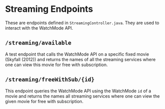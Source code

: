 # Streaming Endpoints

These are endpoints defined in `StreamingController.java`. They are used to
interact with the WatchMode API.

## `/streaming/available`

A test endpoint that calls the WatchMode API on a specific fixed movie (Skyfall (2012)) and
returns the names of all the streaming services where one can view this movie
for free with subscription.

## `/streaming/freeWithSub/{id}`

This endpoint queries the WatchMode API using the WatchMode `id` of a movie and
returns the names all streaming services where one can view the given movie
for free with subscription.

